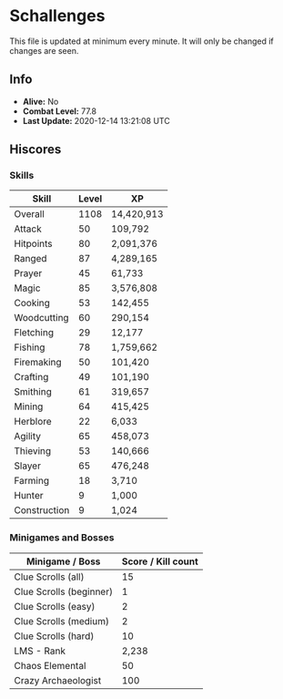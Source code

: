# Schallenges

This file is updated at minimum every minute. It will only be changed if changes are seen.

## Info

 - **Alive:** No
 - **Combat Level:** 77.8
 - **Last Update:** 2020-12-14 13:21:08 UTC

## Hiscores

### Skills

| Skill | Level | XP |
|--|--|--|
| Overall | 1108 | 14,420,913 |
| Attack | 50 | 109,792 |
| Hitpoints | 80 | 2,091,376 |
| Ranged | 87 | 4,289,165 |
| Prayer | 45 | 61,733 |
| Magic | 85 | 3,576,808 |
| Cooking | 53 | 142,455 |
| Woodcutting | 60 | 290,154 |
| Fletching | 29 | 12,177 |
| Fishing | 78 | 1,759,662 |
| Firemaking | 50 | 101,420 |
| Crafting | 49 | 101,190 |
| Smithing | 61 | 319,657 |
| Mining | 64 | 415,425 |
| Herblore | 22 | 6,033 |
| Agility | 65 | 458,073 |
| Thieving | 53 | 140,666 |
| Slayer | 65 | 476,248 |
| Farming | 18 | 3,710 |
| Hunter | 9 | 1,000 |
| Construction | 9 | 1,024 |

### Minigames and Bosses

| Minigame / Boss | Score / Kill count |
|--|--|
| Clue Scrolls (all) | 15 |
| Clue Scrolls (beginner) | 1 |
| Clue Scrolls (easy) | 2 |
| Clue Scrolls (medium) | 2 |
| Clue Scrolls (hard) | 10 |
| LMS - Rank | 2,238 |
| Chaos Elemental | 50 |
| Crazy Archaeologist | 100 |
